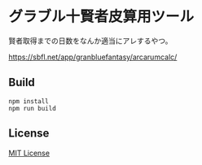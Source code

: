 # グラブル十賢者皮算用ツール

賢者取得までの日数をなんか適当にアレするやつ。

https://sbfl.net/app/granbluefantasy/arcarumcalc/

## Build

```
npm install
npm run build
```

## License

[MIT License](./LICENSE.md)
